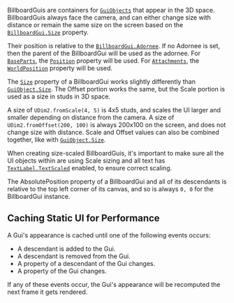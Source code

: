 BillboardGuis are containers for [`GuiObjects`](https://create.roblox.com/docs/reference/engine/classes/GuiObject) that appear in
the 3D space. BillboardGuis always face the camera, and can either change size
with distance or remain the same size on the screen based on the
[`BillboardGui.Size`](https://create.roblox.com/docs/reference/engine/classes/BillboardGui#Size) property.

Their position is relative to the [`BillboardGui.Adornee`](https://create.roblox.com/docs/reference/engine/classes/BillboardGui#Adornee). If no Adornee
is set, then the parent of the BillboardGui will be used as the adornee. For
[`BaseParts`](https://create.roblox.com/docs/reference/engine/classes/BasePart), the [`Position`](https://create.roblox.com/docs/reference/engine/classes/BasePart#Position) property
will be used. For [`Attachments`](https://create.roblox.com/docs/reference/engine/classes/Attachment), the
[`WorldPosition`](https://create.roblox.com/docs/reference/engine/classes/Attachment#WorldPosition) property will be used.

The [`Size`](https://create.roblox.com/docs/reference/engine/classes/BillboardGui#Size) property of a BillboardGui works slightly
differently than [`GuiObject.Size`](https://create.roblox.com/docs/reference/engine/classes/GuiObject#Size). The Offset portion works the same,
but the Scale portion is used as a size in studs in 3D space.

A size of `UDim2.fromScale(4, 5)` is 4x5 studs, and scales the UI larger and
smaller depending on distance from the camera. A size of
`UDim2.fromOffset(200, 100)` is always 200x100 on the screen, and does not
change size with distance. Scale and Offset values can also be combined
together, like with [`GuiObject.Size`](https://create.roblox.com/docs/reference/engine/classes/GuiObject#Size).

When creating size-scaled BillboardGuis, it's important to make sure all the
UI objects within are using Scale sizing and all text has
[`TextLabel.TextScaled`](https://create.roblox.com/docs/reference/engine/classes/TextLabel#TextScaled) enabled, to ensure correct scaling.

The AbsolutePosition property of a BillboardGui and all of its descendants is
relative to the top left corner of its canvas, and so is always `0, 0` for the
BillboardGui instance.
## Caching Static UI for Performance

A Gui's appearance is cached until one of the following events occurs:

- A descendant is added to the Gui.
- A descendant is removed from the Gui.
- A property of a descendant of the Gui changes.
- A property of the Gui changes.

If any of these events occur, the Gui's appearance will be recomputed the next
frame it gets rendered.